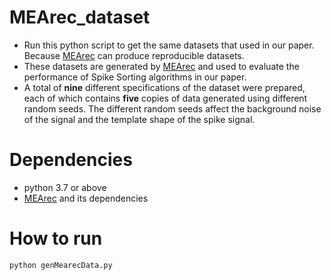 # MEArec_dataset
- Run this python script to get the same datasets that used in our paper. Because [MEArec](https://github.com/alejoe91/MEArec) can produce reproducible datasets.
- These datasets are generated by [MEArec](https://github.com/alejoe91/MEArec) and used to evaluate the performance of Spike Sorting algorithms in our paper. 
- A total of **nine** different specifications of the dataset were prepared, each of which contains **five** copies of data generated using different random seeds. The different random seeds affect the background noise of the signal and the template shape of the spike signal.

# Dependencies
- python 3.7 or above
- [MEArec](https://github.com/alejoe91/MEArec) and its dependencies

# How to run
```
python genMearecData.py
```
